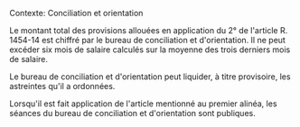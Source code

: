 Contexte: Conciliation et orientation

Le montant total des provisions allouées en application du 2° de l'article R. 1454-14 est chiffré par le bureau de conciliation et d'orientation. Il ne peut excéder six mois de salaire calculés sur la moyenne des trois derniers mois de salaire.

Le bureau de conciliation et d'orientation peut liquider, à titre provisoire, les astreintes qu'il a ordonnées.

Lorsqu'il est fait application de l'article mentionné au premier alinéa, les séances du bureau de conciliation et d'orientation sont publiques.
